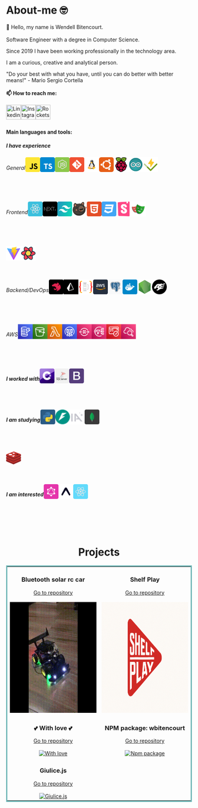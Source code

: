 # About-me 🤓

👋 Hello, my name is Wendell Bitencourt.
<br/>
<br/>
Software Engineer with a degree in Computer Science.

Since 2019 I have been working professionally in the technology area.

I am a curious, creative and analytical person.

"Do your best with what you have, until you can do better with better means!" - Mario Sergio Cortella
<br>
<br/>
**📫 How to reach me:**
<br/>
<br/>
<a href="https://www.linkedin.com/in/wendell-bitencourt/" target="blank"><img title="Linkedin" align="left" height="40" width="40" src="https://cdn-icons-png.flaticon.com/512/145/145807.png"></a>
<a href="https://www.instagram.com/wbitencourt.dev/" target="blank"><img title="Instagram" align="left" height="40" width="40" src="https://cdn-icons-png.flaticon.com/512/3955/3955024.png"></a>
<a href="https://app.rocketseat.com.br/me/wendell-bitencourt" target="blank"><img title="Rocketseat" align="left" height="40" width="40" src="https://github.com/user-attachments/assets/babeefc0-60bc-45ec-8f6a-50b083cfb9b9"></a>
<br/>
<br/>
<br/>

**Main languages and tools:**

<h5>I have experience</h6>

<div style="display: flex;">
    <h6>General</h6>
    <div style="display: flex;">
        <a href="https://www.javascript.com/" target="blank"><img title="Javascript" align="left" height="40" width="40" src="images/javascript.svg"></a>
        <a href="https://www.typescriptlang.org/" target="blank"><img title="Typescript" align="left" height="40" width="40" src="images/typescript.svg"></a>
        <a href="https://nodejs.org/en/" target="blank"><img title="Node.js" align="left" height="40" width="40" src="images/nodejs.svg"></a>
        <a href="https://git-scm.com/" target="blank"><img title="Git" align="left" height="40" width="40" src="images/git.svg"></a>
    </div>
    <br/>
    <br/>
    <br/>
    <div style="display: flex;">
        <a href="https://www.linuxfoundation.org" target="blank"><img title="Linux" align="left" height="40" width="40" src="images/linux.svg"></a>
        <a href="https://www.ubuntu.com" target="blank"><img title="Ubuntu" align="left" height="40" width="40" src="images/ubuntu.svg"></a>
        <a href="https://www.raspberrypi.com/" target="blank"><img title="Raspberry Pi" align="left" height="40" width="40" src="images/raspberry-pi.svg"></a>
        <a href="https://www.arduino.cc/" target="blank"><img title="Arduino" align="left" height="40" width="40" src="images/arduino.svg"></a>
    </div>
    <br/>
    <br/>
    <br/>
    <div style="display: flex;">
        <a href="https://vitest.dev" target="blank"><img title="Vitest" align="left" height="40" width="40" src="images/vitest.svg"></a>
    </div>
</div>
<br/>
<br/>
<br/>
<div style="display: flex;">
    <h6>Frontend</h6>
    <div style="display: flex;">
        <a href="https://reactjs.org/" target="blank"><img title="React" align="left" height="40" width="40" src="images/react.svg"></a>
        <a href="https://nextjs.org/" target="blank"><img title="Next.js" align="left" height="40" width="40" src="images/nextjs.svg"></a>
        <a href="https://tailwindcss.com/" target="blank"><img title="Tailwind" align="left" height="40" width="40" src="images/tailwind.svg"></a>
        <a href="https://zustand-demo.pmnd.rs/" target="blank"><img title="Zustand" align="left" height="40" width="40" src="images/zustand.png"></a>
    </div>
    <br/>
    <br/>
    <br/>
    <div style="display: flex;">
        <a href="https://www.w3.org/html/" target="blank"><img title="HTML5" align="left" height="40" width="40" src="images/html5.svg"></a>
        <a href="https://www.w3.org/Style/CSS/Overview.en.html" target="blank"><img title="CSS3" align="left" height="40" width="40" src="images/css3.svg"></a>
        <a href="https://storybook.js.org/" target="blank"><img title="Storybook" align="left" height="40" width="40" width="40" src="images/storybook.svg"></a>
        <a href="https://playwright.dev" target="blank"><img title="Playwright" align="left" height="40" width="40" src="images/playwright.svg"></a> 
    </div>
</div>
<br/>
<br/>
<br/>
    <div style="display: flex;">
        <a href="https://vite.dev/" target="blank"><img title="Vite" align="left" height="40" width="40" src="images/vite.svg"></a>
        <a href="https://tanstack.com/query/latest" target="blank"><img title="React/TanStack Query" align="left" height="40" width="40" src="images/react-query.svg"></a>
    </div>
</div>
<br/>
<br/>
<br/>
<div style="display: flex;">
    <h6>Backend/DevOps</h6>
    <div style="display: flex;">
        <a href="https://nestjs.com/" target="blank"><img title="Nest.js" align="left" height="40" width="40" src="images/nestjs.svg"></a>
        <a href="https://www.prisma.io/" target="blank"><img title="Prisma" align="left" height="40" width="40" src="images/prisma.svg"></a>
        <a href="https://typeorm.io/" target="blank"><img title="Type ORM" align="left" height="40" width="40" src="images/type-orm.svg"></a>
        <a href="https://aws.amazon.com/" target="blank"><img title="AWS" align="left" height="40" width="40" src="images/aws.svg"></a>
    </div>
    <br/>
    <br/>
    <br/>
    <div style="display: flex;">
        <a href="https://www.postgresql.org/" target="blank"><img title="Postgresql" align="left" height="40" width="40" src="images/postgresql.svg"></a>
            <a href="https://www.docker.com/" target="blank"><img title="Docker" align="left" height="40" width="40" src="images/docker.svg"></a>
        <a href="https://expressjs.com/" target="blank"><img title="Express" align="left" height="40" width="40" src="images/express.svg"></a>
        <a href="https://fastify.dev/" target="blank"><img title="Fastify" align="left" height="40" width="40" src="images/fastify2.svg"></a>
    </div>
</div>
<br/>
<br/>
<br/>
<div style="display: flex;">
    <h6>AWS</h6>
    <div style="display: flex;">
        <a href="https://aws.amazon.com/pt/dynamodb" target="blank"><img title="DynamoDb" align="left" height="40" width="40" src="images/dynamodb.svg"></a>
        <a href="https://aws.amazon.com/pt/s3" target="blank"><img title="S3 Bucket" align="left" height="40" width="40" src="images/s3.svg"></a>
        <a href="https://aws.amazon.com/pt/lambda" target="blank"><img title="Lambda" align="left" height="40" width="40" src="images/lambda.svg"></a>
        <a href="https://aws.amazon.com/pt/ses" target="blank"><img title="SES" align="left" height="40" width="40" src="images/ses.svg"></a>
    </div>
    <br/>
    <br/>
    <br/>
    <div style="display: flex;">
        <a href="https://aws.amazon.com/pt/sqs" target="blank"><img title="SQS" align="left" height="40" width="40" src="images/sqs.svg"></a>
        <a href="https://aws.amazon.com/pt/sns" target="blank"><img title="SNS" align="left" height="40" width="40" src="images/sns.svg"></a>
        <a href="https://aws.amazon.com/pt/cognito" target="blank"><img title="Cognito" align="left" height="40" width="40" src="images/cognito.svg"></a>
        <a href="https://aws.amazon.com/pt/cloudwatch" target="blank"><img title="Cloud Watch" align="left" height="40" width="40" src="images/cloud-watch.svg"></a>
    </div>
</div>
<br/>
<br/>
<br/>
<div style="display: flex;">
    <h5>I worked with</h6>
    <a href="https://learn.microsoft.com/en-us/dotnet/csharp/" target="blank"><img title="C#" align="left" height="40" width="40" src="images/csharp.svg"></a>
    <a href="https://www.microsoft.com/en-us/sql-server/" target="blank"><img title="SQL Server" align="left" height="40" width="40" src="images/sqlserver.svg"></a>
    <a href="https://getbootstrap.com/" target="blank"><img title="Bootstrap" align="left" height="40" width="40" src="images/bootstrap.svg"></a> 
</div>
<br/>
<br/>
<br/>
<div style="display: flex;">
    <h5>I am studying</h6>
    <a href="https://www.python.org/" target="blank"><img title="Python" align="left" height="40" width="40" src="images/python.svg"></a>
    <a href="https://fastapi.tiangolo.com/" target="blank"><img title="FastAPI" align="left" height="40" width="40" src="images/fastapi.svg"></a>
    <a href="https://app.rocketseat.com.br/journey/inteligencia-artificial/contents" target="blank"><img title="IA" align="left" height="40" width="40" src="images/ia.svg"></a>
        <a href="https://www.mongodb.com/" target="blank"><img title="MongoDB" align="left" height="40" width="40" src="images/mongodb.svg"></a>
</div>
<br/>
<br/>
<br/>
<div style="display: flex;">
    <a href="https://redis.io/" target="blank"><img title="Redis" align="left" height="40" width="40" src="images/redis.svg"></a>
</div>
<br/>
<br/>
<br/>
<div style="display: flex;">
    <h5>I am interested</h6>
    <a href="https://graphql.org/" target="blank"><img title="Graphql" align="left" height="40" width="40" src="images/graphql.svg"></a>
    <a href="https://expo.dev" target="blank"><img title="Expo" align="left" height="40" width="40" src="images/expo.svg"></a>
    <a href="https://reactnative.dev/" target="blank"><img title="React Native" align="left" height="40" width="40" src="images/reactnative.svg"></a>
</div>
<br/>
<br/>
<br/>
<br/>
<h1 align="center">Projects</h1>

<table bordercolor="#66b2b2" align="center">
    <tr>
        <td width="50%" valign="top" align="center">           
            <h3 align="center">Bluetooth solar rc car</h3>        
            <a align="center" valign="center" target="_blank" height="15px" href="https://github.com/WBitencourt/bluetooth-solar-rc-car">
                <span>Go to repository</span>
            </a>   
            <br />  
            <br /> 
            <a align="center" valign="center" href="https://github.com/WBitencourt/bluetooth-solar-rc-car">
                <img src="images/RemoteCar_bluetooth3.gif" height="300px" alt="Remote car bluetooth"/>
            </a>
        </td>    
        <td width="50%" valign="top" align="center">           
            <h3 align="center">Shelf Play</h3>         
            <a align="center" valign="center" target="_blank" href="https://github.com/WBitencourt/shelf-play-front-end">
                <span>Go to repository</span>
            </a>    
            <br />  
            <br />  
            <a align="center" valign="center" href="https://github.com/WBitencourt/shelf-play-front-end">
                <img src="images/shelf-play-logo.png" height="300px" alt="Shelf play"/>
            </a>
        </td>  
    </tr>
    <tr>
        <td width="50%" valign="top" align="center">           
            <h3 align="center">💕 With love 💕</h3>  
            <a align="center" valign="center" target="_blank" href="https://github.com/WBitencourt/with-love">
                <span>Go to repository</span>
            </a>  
            <br />  
            <br />
            <a align="center" valign="center" href="https://github.com/WBitencourt/with-love">
                <img src="https://github.com/user-attachments/assets/adee83dd-cec1-4cc5-ad19-ee9023bc3f9f" height="300px" alt="With love"/>
            </a>  
        </td>  
        <td width="50%" valign="top" align="center">           
            <h3 align="center">NPM package: wbitencourt</h3>    
            <a align="center" valign="center" target="_blank" href="https://github.com/WBitencourt/npm-wbitencourt">
                <span>Go to repository</span>
            </a>
            <br />  
            <br /> 
            <a align="center" valign="center" href="https://www.npmjs.com/package/wbitencourt">
                <img src="https://github.com/user-attachments/assets/a1eb1a07-d406-446e-b017-50fd4be36df4" height="300px" alt="Npm package"/>
            </a>  
        </td>  
    </tr>
    <tr>
        <td width="50%" valign="top" align="center">     
                    <h3 align="center">Giulice.js</h3>  
            <a align="center" valign="center" target="_blank" href="https://github.com/WBitencourt/giulice.js">
                <span>Go to repository</span>
            </a> 
            <br />  
            <br />  
            <a align="center" valign="center" href="https://github.com/WBitencourt/giulice.js">
                <img src="https://github.com/user-attachments/assets/d002ccf7-b914-4cdb-9329-f98ff30b55d8" height="300px" alt="Giulice.js"/>
            </a>   
        </td>  
        <td width="50%" valign="top" align="center">             
        </td>  
    </tr>
</table>
